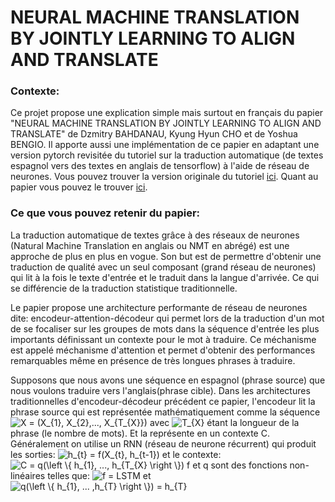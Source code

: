 

<h1> NEURAL MACHINE TRANSLATION BY JOINTLY LEARNING TO ALIGN AND TRANSLATE </h1>

<h3> Contexte: </h3>
Ce projet propose une explication simple mais surtout en français du papier "NEURAL MACHINE TRANSLATION BY JOINTLY LEARNING TO ALIGN AND TRANSLATE" de Dzmitry BAHDANAU, Kyung Hyun CHO et de Yoshua BENGIO. Il apporte aussi une implémentation de ce papier en adaptant une version pytorch revisitée du tutoriel sur la traduction automatique (de textes espagnol vers des textes en anglais de tensorflow) à l'aide de réseau de neurones. Vous pouvez trouver la version originale du tutoriel <a href="https://www.tensorflow.org/tutorials/text/nmt_with_attention">ici</a>. Quant au papier vous pouvez le trouver <a href="https://arxiv.org/abs/1409.0473">ici</a>.

<h3> Ce que vous pouvez retenir du papier: </h3>

La traduction automatique de textes grâce à des réseaux de neurones (Natural Machine Translation en anglais ou NMT en abrégé) est une approche de plus en plus en vogue. Son but est de permettre d'obtenir une traduction de qualité avec un seul composant (grand réseau de neurones) qui lit à la fois le texte d'entrée et le traduit dans la langue d'arrivée. Ce qui se différencie de la traduction statistique traditionnelle. 

Le papier propose une architecture performante de réseau de neurones dite: encodeur-attention-décodeur qui permet lors de la traduction d'un mot de se focaliser sur les groupes de mots dans la séquence d'entrée les plus importants définissant un contexte pour le mot à traduire. Ce méchanisme est appelé méchanisme d'attention et permet d'obtenir des performances remarquables même en présence de très longues phrases à traduire.

Supposons que nous avons une séquence en espagnol (phrase source) que nous voulons traduire vers l'anglais(phrase cible). Dans les architectures traditionnelles d'encodeur-décodeur précédent ce papier, l'encodeur lit la phrase source qui est représentée mathématiquement comme la séquence
<img src="https://latex.codecogs.com/svg.latex?X&space;=&space;(X_{1},&space;X_{2},...,&space;X_{T_{X}})" title="X = (X_{1}, X_{2},..., X_{T_{X}})" />
avec
<img src="https://latex.codecogs.com/svg.latex?T_{X}" title="T_{X}" />
étant la longueur de la phrase (le nombre de mots). Et la représente en un contexte C. Généralement on utilise un RNN (réseau de neurone récurrent) qui produit les sorties:
<img src="https://latex.codecogs.com/svg.latex?h_{t}&space;=&space;f(X_{t},&space;h_{t-1})" title="h_{t} = f(X_{t}, h_{t-1})" /> et le contexte:
<img src="https://latex.codecogs.com/svg.latex?C&space;=&space;q(\left&space;\{&space;h_{1},&space;...,&space;h_{T}&space;\right&space;\})" title="C = q(\left \{ h_{1}, ..., h_{T_{X} \right \})" />
f et q sont des fonctions non-linéaires telles que: 
<img src="https://latex.codecogs.com/svg.latex?f&space;=&space;LSTM" title="f = LSTM" /> et <img src="https://latex.codecogs.com/svg.latex?q(\left&space;\{&space;h_{1},&space;...&space;,h_{T}&space;\right&space;\})&space;=&space;h_{T}" title="q(\left \{ h_{1}, ... ,h_{T} \right \}) = h_{T}" />

